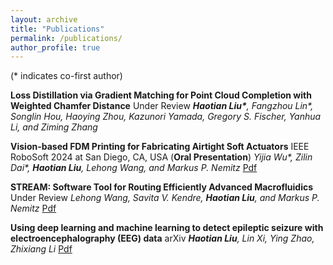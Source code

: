 ```yaml
---
layout: archive
title: "Publications"
permalink: /publications/
author_profile: true
---
```

(* indicates co-first author)
  
**Loss Distillation via Gradient Matching for Point Cloud Completion with Weighted Chamfer Distance** Under Review
***Haotian Liu\***, Fangzhou Lin\*, Songlin Hou, Haoying Zhou, Kazunori Yamada, Gregory S. Fischer, Yanhua Li, and Ziming Zhang*

**Vision-based FDM Printing for Fabricating Airtight Soft Actuators** IEEE RoboSoft 2024 at San Diego, CA, USA (**Oral Presentation**)
*Yijia Wu\*, Zilin Dai\*, **Haotian Liu**, Lehong Wang, and Markus P. Nemitz* [Pdf](https://arxiv.org/abs/2312.01135)

**STREAM: Software Tool for Routing Efficiently Advanced Macrofluidics** Under Review
*Lehong Wang, Savita V. Kendre, **Haotian Liu**, and Markus P. Nemitz* [Pdf](https://arxiv.org/abs/2312.01130)

**Using deep learning and machine learning to detect epileptic seizure with electroencephalography (EEG) data** arXiv
***Haotian Liu**, Lin Xi, Ying Zhao, Zhixiang Li* [Pdf](https://arxiv.org/abs/1910.02544)
